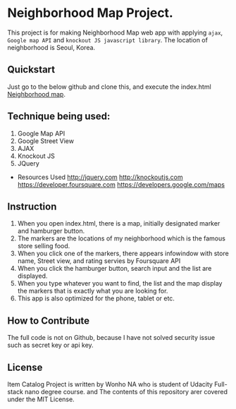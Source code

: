 # Neighborhood Map Project.
This project is for making Neighborhood Map web app with applying `ajax`, `Google map API` and `knockout JS javascript library`.
The location of neighborhood is Seoul, Korea.

## Quickstart
Just go to the below github and clone this, and execute the index.html
[Neighborhood map](https://neighbborhoodmap.herokuapp.com/).

## Technique being used: 
1. Google Map API
2. Google Street View
3. AJAX
4. Knockout JS
5. JQuery

- Resources Used
 http://jquery.com
 http://knockoutjs.com
 https://developer.foursquare.com
 https://developers.google.com/maps

## Instruction
1. When you open index.html, there is a map, initially designated marker and hamburger button.
2. The markers are the locations of my neighborhood which is the famous store selling food.
3. When you click one of the markers, there appears infowindow with store name, Street view, and rating servies by Foursquare API
4. When you click the hamburger button, search input and the list are displayed.
5. When you type whatever you want to find, the list and the map display the markers that is exactly what you are looking for.  
5. This app is also optimized for the phone, tablet or etc.

## How to Contribute
The full code is not on Github, because I have not solved security issue such as secret key or api key.

## License
Item Catalog Project is written by Wonho NA who is student of Udacity Full-stack nano degree course. and The contents of this repository arer covered under the MIT License.

